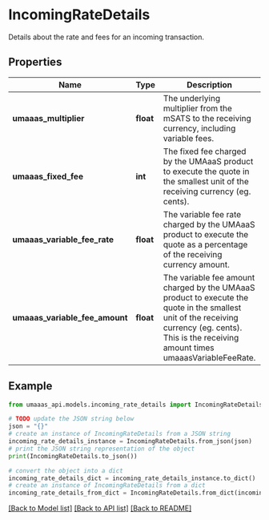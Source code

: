 # IncomingRateDetails

Details about the rate and fees for an incoming transaction.

## Properties

Name | Type | Description | Notes
------------ | ------------- | ------------- | -------------
**umaaas_multiplier** | **float** | The underlying multiplier from the mSATS to the receiving currency, including variable fees. | [optional] 
**umaaas_fixed_fee** | **int** | The fixed fee charged by the UMAaaS product to execute the quote in the smallest unit of the receiving currency (eg. cents). | [optional] 
**umaaas_variable_fee_rate** | **float** | The variable fee rate charged by the UMAaaS product to execute the quote as a percentage of the receiving currency amount. | [optional] 
**umaaas_variable_fee_amount** | **float** | The variable fee amount charged by the UMAaaS product to execute the quote in the smallest unit of the receiving currency (eg. cents). This is the receiving amount times umaaasVariableFeeRate. | [optional] 

## Example

```python
from umaaas_api.models.incoming_rate_details import IncomingRateDetails

# TODO update the JSON string below
json = "{}"
# create an instance of IncomingRateDetails from a JSON string
incoming_rate_details_instance = IncomingRateDetails.from_json(json)
# print the JSON string representation of the object
print(IncomingRateDetails.to_json())

# convert the object into a dict
incoming_rate_details_dict = incoming_rate_details_instance.to_dict()
# create an instance of IncomingRateDetails from a dict
incoming_rate_details_from_dict = IncomingRateDetails.from_dict(incoming_rate_details_dict)
```
[[Back to Model list]](../README.md#documentation-for-models) [[Back to API list]](../README.md#documentation-for-api-endpoints) [[Back to README]](../README.md)



